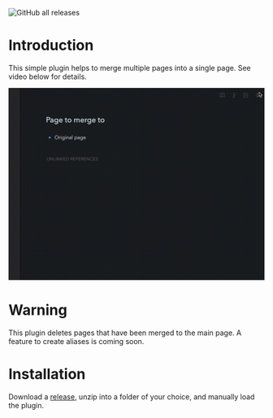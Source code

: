![GitHub all releases](https://img.shields.io/github/downloads/hkgnp/logseq-mergepages-plugin/total)

# Introduction

This simple plugin helps to merge multiple pages into a single page. See video below for details.

![](/screenshots/demo.gif)

# Warning

This plugin deletes pages that have been merged to the main page. A feature to create aliases is coming soon.

# Installation

Download a [release](https://github.com/hkgnp/logseq-mergepages-plugin/releases), unzip into a folder of your choice, and manually load the plugin.
